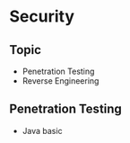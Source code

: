 # Security

## Topic

- Penetration Testing
- Reverse Engineering

## Penetration Testing

- Java basic
